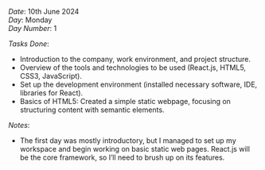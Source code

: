 *Date*: 10th June 2024  
*Day*: Monday  
*Day Number*: 1  

*Tasks Done*:  
- Introduction to the company, work environment, and project structure.  
- Overview of the tools and technologies to be used (React.js, HTML5, CSS3, JavaScript).  
- Set up the development environment (installed necessary software, IDE, libraries for React).  
- Basics of HTML5: Created a simple static webpage, focusing on structuring content with semantic elements.  

*Notes*:  
- The first day was mostly introductory, but I managed to set up my workspace and begin working on basic static web pages. React.js will be the core framework, so I’ll need to brush up on its features.